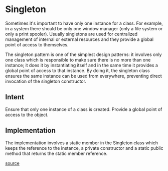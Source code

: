 # Singleton
Sometimes it's important to have only one instance for a class. For example, in a system there should be only one window manager (only a file system or only a print spooler). Usually singletons are used for centralized management of internal or external resources and they provide a global point of access to themselves.

The singleton pattern is one of the simplest design patterns: it involves only one class which is responsible to make sure there is no more than one instance; it does it by instantiating itself and in the same time it provides a global point of access to that instance. By doing it, the singleton class ensures the same instance can be used from everywhere, preventing direct invocation of the singleton constructor.

## Intent
Ensure that only one instance of a class is created.
Provide a global point of access to the object.

## Implementation
The implementation involves a static member in the Singleton class which keeps the reference to the instance, a private constructor and a static public method that returns the static member reference.

[source](https://www.oodesign.com/singleton-pattern)
